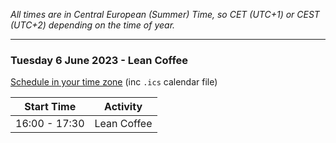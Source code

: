 <!--
.. title: Schedule
.. slug: schedule-leancoffee
.. date: 2022-12-22 13:14:47 UTC
.. tags: 
.. category: 
.. link: 
.. description: Friends of Good Software (FroGS) open space conference - schedule
.. type: text
-->

*All times are in Central European (Summer) Time, so CET (UTC+1) or CEST (UTC+2) depending on the time of year.*

---

### Tuesday 6 June 2023 - Lean Coffee

<a href="https://localschedule.netlify.app/#v2%3A%7B%22name%22%3A%22FroGS%20Conf%20Lean%20Coffee%22%2C%22day%22%3A%222023-06-06%22%2C%22tz%22%3A%22Europe%2FAmsterdam%22%2C%22sessions%22%3A%7B%221600%22%3A%22FroGS%20Conf%20Lean%20Coffee%22%7D%7D" target="_blank">Schedule in your time zone</a> (inc `.ics` calendar file)


<table class="table table-sm" style="max-width:600px">
  <thead class="thead-light">
    <tr>
      <th scope="col">Start Time</th>
      <th scope="col">Activity</th>
    </tr>
  </thead>
  <tbody>
    <tr class="sched-purple">
      <td>16:00 - 17:30</td>
      <td>Lean Coffee</td>
    </tr>
  </tbody>
</table>
